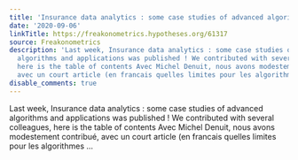 ```yaml
---
title: 'Insurance data analytics : some case studies of advanced algorithms and applications'
date: '2020-09-06'
linkTitle: https://freakonometrics.hypotheses.org/61317
source: Freakonometrics
description: 'Last week, Insurance data analytics : some case studies of advanced
  algorithms and applications was published ! We contributed with several colleagues,
  here is the table of contents Avec Michel Denuit, nous avons modestement contribué,
  avec un court article (en francais quelles limites pour les algorithmes ...'
disable_comments: true
---
```

Last week, Insurance data analytics : some case studies of advanced algorithms and applications was published ! We contributed with several colleagues, here is the table of contents Avec Michel Denuit, nous avons modestement contribué, avec un court article (en francais quelles limites pour les algorithmes ...